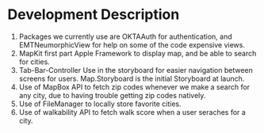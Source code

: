 #  Development Description

1. Packages we currently use are OKTAAuth for authentication, and EMTNeumorphicView for help on some of the code expensive views. 
2. MapKit first part Apple Framework to display map, and be able to search for cities. 
3. Tab-Bar-Controller Use in the storyboard for easier navigation between screens for users. Map.Storyboard is the initial Storyboard at launch. 
4. Use of MapBox API to fetch zip codes whenever we make a search for any city, due to having trouble getting zip codes natively. 
5. Use of FileManager to locally store favorite cities. 
6. Use of walkability API to fetch walk score when a user seraches for a city. 
